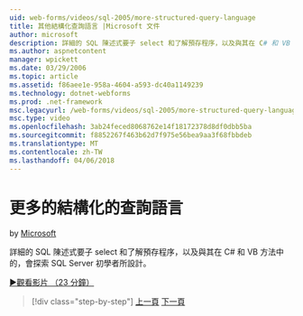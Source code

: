 ```yaml
---
uid: web-forms/videos/sql-2005/more-structured-query-language
title: 其他結構化查詢語言 |Microsoft 文件
author: microsoft
description: 詳細的 SQL 陳述式要子 select 和了解預存程序，以及與其在 C# 和 VB 方法中的，會探索 SQL Server 初學者所設計。
ms.author: aspnetcontent
manager: wpickett
ms.date: 03/29/2006
ms.topic: article
ms.assetid: f86aee1e-958a-4604-a593-dc40a1149239
ms.technology: dotnet-webforms
ms.prod: .net-framework
msc.legacyurl: /web-forms/videos/sql-2005/more-structured-query-language
msc.type: video
ms.openlocfilehash: 3ab24feced8068762e14f18172378d8df0dbb5ba
ms.sourcegitcommit: f8852267f463b62d7f975e56bea9aa3f68fbbdeb
ms.translationtype: MT
ms.contentlocale: zh-TW
ms.lasthandoff: 04/06/2018
---
```

<a name="more-structured-query-language"></a>更多的結構化的查詢語言
====================
by [Microsoft](https://github.com/microsoft)

詳細的 SQL 陳述式要子 select 和了解預存程序，以及與其在 C# 和 VB 方法中的，會探索 SQL Server 初學者所設計。

[&#9654;觀看影片 （23 分鐘）](https://channel9.msdn.com/Blogs/ASP-NET-Site-Videos/more-structured-query-language)

> [!div class="step-by-step"]
> [上一頁](manipulating-database-data.md)
> [下一頁](understanding-security-and-network-connectivity.md)
